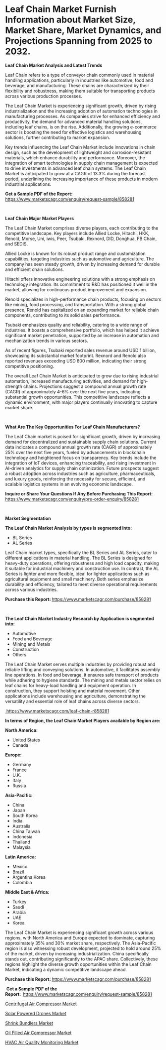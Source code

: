<p><h1>Leaf Chain Market Furnish Information about Market Size, Market Share, Market Dynamics, and Projections Spanning from 2025 to 2032.</h1></p><p><strong>Leaf Chain Market Analysis and Latest Trends</strong></p>
<p><p>Leaf Chain refers to a type of conveyor chain commonly used in material handling applications, particularly in industries like automotive, food and beverage, and manufacturing. These chains are characterized by their flexibility and robustness, making them suitable for transporting products across various production processes.</p><p>The Leaf Chain Market is experiencing significant growth, driven by rising industrialization and the increasing adoption of automation technologies in manufacturing processes. As companies strive for enhanced efficiency and productivity, the demand for advanced material handling solutions, including leaf chains, is on the rise. Additionally, the growing e-commerce sector is boosting the need for effective logistics and warehousing solutions, further contributing to market expansion.</p><p>Key trends influencing the Leaf Chain Market include innovations in chain design, such as the development of lightweight and corrosion-resistant materials, which enhance durability and performance. Moreover, the integration of smart technologies in supply chain management is expected to drive investments in advanced leaf chain systems. The Leaf Chain Market is anticipated to grow at a CAGR of 13.3% during the forecast period, underlining the increasing importance of these products in modern industrial applications.</p></p>
<p><strong>Get a Sample PDF of the Report:&nbsp;</strong> <a href="https://www.marketscagr.com/enquiry/request-sample/858281?utm_campaign=2039&utm_medium=2&utm_source=Github&utm_content=ia&utm_term=08042025&utm_id=leaf-chain">https://www.marketscagr.com/enquiry/request-sample/858281</a></p>
<p>&nbsp;</p>
<p><strong>Leaf Chain Major Market Players</strong></p>
<p><p>The Leaf Chain Market comprises diverse players, each contributing to the competitive landscape. Key players include Allied Locke, Hitachi, HKK, Renold, Morse, Uni, iwis, Peer, Tsubaki, Rexnord, DID, Donghua, FB Chain, and SEDIS. </p><p>Allied Locke is known for its robust product range and customization capabilities, targeting industries such as automotive and agriculture. The company has seen steady growth, driven by increasing demand for durable and efficient chain solutions.</p><p>Hitachi offers innovative engineering solutions with a strong emphasis on technology integration. Its commitment to R&D has positioned it well in the market, allowing for continuous product improvement and expansion.</p><p>Renold specializes in high-performance chain products, focusing on sectors like mining, food processing, and transportation. With a strong global presence, Renold has capitalized on an expanding market for reliable chain components, contributing to its solid sales performance.</p><p>Tsubaki emphasizes quality and reliability, catering to a wide range of industries. It boasts a comprehensive portfolio, which has helped it achieve significant market penetration, supported by an increase in automation and mechanization trends in various sectors.</p><p>As of recent figures, Tsubaki reported sales revenue around USD 1 billion, showcasing its substantial market footprint. Rexnord and Renold also reported revenues exceeding USD 800 million, indicating their strong competitive positioning. </p><p>The overall Leaf Chain Market is anticipated to grow due to rising industrial automation, increased manufacturing activities, and demand for high-strength chains. Projections suggest a compound annual growth rate (CAGR) of approximately 4-6% over the next five years, indicating substantial growth opportunities. This competitive landscape reflects a dynamic environment, with major players continually innovating to capture market share.</p></p>
<p>&nbsp;</p>
<p><strong>What Are The Key Opportunities For Leaf Chain Manufacturers?</strong></p>
<p><p>The Leaf Chain market is poised for significant growth, driven by increasing demand for decentralized and sustainable supply chain solutions. Current data indicates a compound annual growth rate (CAGR) of approximately 25% over the next five years, fueled by advancements in blockchain technology and heightened focus on transparency. Key trends include the integration of IoT devices, enhancing traceability, and rising investment in AI-driven analytics for supply chain optimization. Future prospects suggest a robust adoption across industries such as agriculture, pharmaceuticals, and luxury goods, reinforcing the necessity for secure, efficient, and scalable logistics systems in an evolving economic landscape.</p></p>
<p><strong>Inquire or Share Your Questions If Any Before Purchasing This Report:</strong> <a href="https://www.marketscagr.com/enquiry/pre-order-enquiry/858281?utm_campaign=2039&utm_medium=2&utm_source=Github&utm_content=ia&utm_term=08042025&utm_id=leaf-chain">https://www.marketscagr.com/enquiry/pre-order-enquiry/858281</a></p>
<p>&nbsp;</p>
<p><strong>Market Segmentation</strong></p>
<p><strong>The Leaf Chain Market Analysis by types is segmented into:</strong></p>
<p><ul><li>BL Series</li><li>AL Series</li></ul></p>
<p><p>Leaf Chain market types, specifically the BL Series and AL Series, cater to different applications in material handling. The BL Series is designed for heavy-duty operations, offering robustness and high load capacity, making it suitable for industrial machinery and construction use. In contrast, the AL Series is lighter and more flexible, ideal for lighter applications such as agricultural equipment and small machinery. Both series emphasize durability and efficiency, tailored to meet diverse operational requirements across various industries.</p></p>
<p><strong>Purchase this Report:&nbsp;</strong><a href="https://www.marketscagr.com/purchase/858281?utm_campaign=2039&utm_medium=2&utm_source=Github&utm_content=ia&utm_term=08042025&utm_id=leaf-chain">https://www.marketscagr.com/purchase/858281</a></p>
<p>&nbsp;</p>
<p><strong>The Leaf Chain Market Industry Research by Application is segmented into:</strong></p>
<p><ul><li>Automotive</li><li>Food and Beverage</li><li>Mining and Metals</li><li>Construction</li><li>Others</li></ul></p>
<p><p>The Leaf Chain Market serves multiple industries by providing robust and reliable lifting and conveying solutions. In automotive, it facilitates assembly line operations. In food and beverage, it ensures safe transport of products while adhering to hygiene standards. The mining and metals sector relies on leaf chains for heavy-load handling and equipment operation. In construction, they support hoisting and material movement. Other applications include warehousing and agriculture, demonstrating the versatility and essential role of leaf chains across diverse sectors.</p></p>
<p><a href="https://www.marketscagr.com/leaf-chain-r858281?utm_campaign=2039&utm_medium=2&utm_source=Github&utm_content=ia&utm_term=08042025&utm_id=leaf-chain">&nbsp;https://www.marketscagr.com/leaf-chain-r858281</a></p>
<p><strong>In terms of Region, the Leaf Chain Market Players available by Region are:</strong></p>
<p>
    <p> <strong> North America: </strong>
        <ul>
            <li>United States</li>
            <li>Canada</li>
        </ul>
        </p> 
    <p> <strong> Europe: </strong>
        <ul>
            <li>Germany</li>
            <li>France</li>
            <li>U.K.</li>
            <li>Italy</li>
            <li>Russia</li>
        </ul>
        </p> 
    <p> <strong> Asia-Pacific: </strong>
        <ul>
            <li>China</li>
            <li>Japan</li>
            <li>South Korea</li>
            <li>India</li>
            <li>Australia</li>
            <li>China Taiwan</li>
            <li>Indonesia</li>
            <li>Thailand</li>
            <li>Malaysia</li>
        </ul>
        </p> 
    <p> <strong> Latin America: </strong>
        <ul>
            <li>Mexico</li>
            <li>Brazil</li>
            <li>Argentina Korea</li>
            <li>Colombia</li>
        </ul>
        </p> 
    <p> <strong> Middle East & Africa: </strong>
        <ul>
            <li>Turkey</li>
            <li>Saudi</li>
            <li>Arabia</li>
            <li>UAE</li>
            <li>Korea</li>
        </ul>
    </p>
    </p>
<p><p>The Leaf Chain Market is experiencing significant growth across various regions, with North America and Europe expected to dominate, capturing approximately 35% and 30% market share, respectively. The Asia-Pacific region is also witnessing robust development, projected to hold around 25% of the market, driven by increasing industrialization. China specifically stands out, contributing significantly to the APAC share. Collectively, these regions highlight the diverse growth opportunities within the Leaf Chain Market, indicating a dynamic competitive landscape ahead.</p></p>
<p><strong>Purchase this Report: </strong><a href="https://www.marketscagr.com/purchase/858281?utm_campaign=2039&utm_medium=2&utm_source=Github&utm_content=ia&utm_term=08042025&utm_id=leaf-chain">https://www.marketscagr.com/purchase/858281</a></p>
<p>&nbsp;<strong>Get a Sample PDF of the Report:&nbsp;&nbsp;</strong><a href="https://www.marketscagr.com/enquiry/request-sample/858281?utm_campaign=2039&utm_medium=2&utm_source=Github&utm_content=ia&utm_term=08042025&utm_id=leaf-chain">https://www.marketscagr.com/enquiry/request-sample/858281</a></p>
<p><strong></strong></p>
<p><p><a href="https://github.com/wiltsdeenyuw/Market-Research-Report-List-1/blob/main/centrifugal-air-compressor-market.md?utm_campaign=2039&utm_medium=2&utm_source=Github&utm_content=ia&utm_term=08042025&utm_id=leaf-chain">Centrifugal Air Compressor Market</a></p><p><a href="https://github.com/bozzoquishmd/Market-Research-Report-List-1/blob/main/solar-powered-drones-market.md?utm_campaign=2039&utm_medium=2&utm_source=Github&utm_content=ia&utm_term=08042025&utm_id=leaf-chain">Solar Powered Drones Market</a></p><p><a href="https://github.com/fabrehugessf/Market-Research-Report-List-1/blob/main/shrink-bundlers-market.md?utm_campaign=2039&utm_medium=2&utm_source=Github&utm_content=ia&utm_term=08042025&utm_id=leaf-chain">Shrink Bundlers Market</a></p><p><a href="https://github.com/orlinvisonju/Market-Research-Report-List-1/blob/main/oil-filled-air-compressor-market.md?utm_campaign=2039&utm_medium=2&utm_source=Github&utm_content=ia&utm_term=08042025&utm_id=leaf-chain">Oil Filled Air Compressor Market</a></p><p><a href="https://github.com/nsmifidget3/Market-Research-Report-List-1/blob/main/hvac-air-quality-monitoring-market.md?utm_campaign=2039&utm_medium=2&utm_source=Github&utm_content=ia&utm_term=08042025&utm_id=leaf-chain">HVAC Air Quality Monitoring Market</a></p></p>